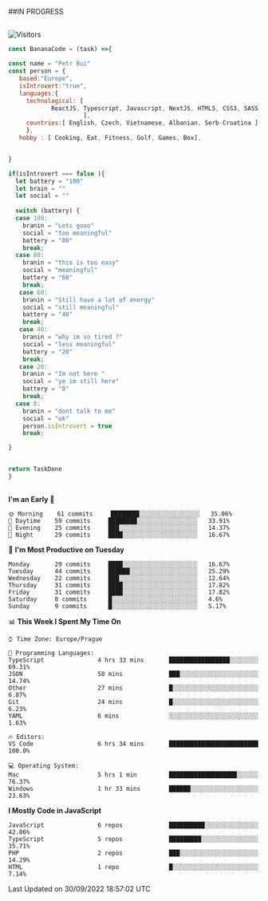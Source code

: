 ##IN PROGRESS
##
![Visitors](https://komarev.com/ghpvc/?username=petrbui&style=for-the-badge&label=Visitors+👀)
```Javascript
const BananaCode = (task) =>{

const name = "Petr Bui"
const person = {
   based:"Europe",
   isIntrovert:"true",
   languages:{
     technological: [ 
            ReactJS, Typescript, Javascript, NextJS, HTML5, CSS3, SASS, Redux, Node, Storybook, Styled-Component
                     ],
     countries:[ English, Czech, Vietnamese, Albanian, Serb-Croatina ]
     },
   hobby : [ Cooking, Eat, Fitness, Golf, Games, Box],


}

if(isIntrovert === false ){
  let battery = "100"
  let brain = ""
  let social = ""
  
  switch (battery) {
  case 100:
    branin = "Lets gooo"
    social = "too meaningful"
    battery = "80"
    break;
  case 80:
    branin = "this is too easy"
    social = "meaningful"
    battery = "60"
    break;
   case 60:
    branin = "Still have a lot of energy"
    social = "still meaningful"
    battery = "40"
    break;
   case 40:
    branin = "why im so tired ?"
    social = "less meaningful"
    battery = "20"
    break;
   case 20:
    branin = "Im not here "
    social = "ye im still here"
    battery = "0"
    break;
  case 0:
    branin = "dont talk to me"
    social = "ok"
    person.isIntrovert = true
    break;

}


return TaskDone
}
```



##
<!--
[![My GitHub stats](https://github-readme-stats.vercel.app/api?username=petrbui&theme=github_dark)](https://github.com/anuraghazra/github-readme-stats)

[![My wakatime stats](https://github-readme-stats.vercel.app/api/wakatime?username=petrbui&theme=github_dark)](https://github.com/anuraghazra/github-readme-stats)
-->
<!--START_SECTION:waka-->
**I'm an Early 🐤** 

```text
🌞 Morning    61 commits     ████████░░░░░░░░░░░░░░░░░   35.06% 
🌆 Daytime    59 commits     ████████░░░░░░░░░░░░░░░░░   33.91% 
🌃 Evening    25 commits     ███░░░░░░░░░░░░░░░░░░░░░░   14.37% 
🌙 Night      29 commits     ████░░░░░░░░░░░░░░░░░░░░░   16.67%

```
📅 **I'm Most Productive on Tuesday** 

```text
Monday       29 commits     ████░░░░░░░░░░░░░░░░░░░░░   16.67% 
Tuesday      44 commits     ██████░░░░░░░░░░░░░░░░░░░   25.29% 
Wednesday    22 commits     ███░░░░░░░░░░░░░░░░░░░░░░   12.64% 
Thursday     31 commits     ████░░░░░░░░░░░░░░░░░░░░░   17.82% 
Friday       31 commits     ████░░░░░░░░░░░░░░░░░░░░░   17.82% 
Saturday     8 commits      █░░░░░░░░░░░░░░░░░░░░░░░░   4.6% 
Sunday       9 commits      █░░░░░░░░░░░░░░░░░░░░░░░░   5.17%

```


📊 **This Week I Spent My Time On** 

```text
⌚︎ Time Zone: Europe/Prague

💬 Programming Languages: 
TypeScript               4 hrs 33 mins       █████████████████░░░░░░░░   69.31% 
JSON                     58 mins             ███░░░░░░░░░░░░░░░░░░░░░░   14.74% 
Other                    27 mins             █░░░░░░░░░░░░░░░░░░░░░░░░   6.87% 
Git                      24 mins             █░░░░░░░░░░░░░░░░░░░░░░░░   6.23% 
YAML                     6 mins              ░░░░░░░░░░░░░░░░░░░░░░░░░   1.63%

🔥 Editors: 
VS Code                  6 hrs 34 mins       █████████████████████████   100.0%

💻 Operating System: 
Mac                      5 hrs 1 min         ███████████████████░░░░░░   76.37% 
Windows                  1 hr 33 mins        ██████░░░░░░░░░░░░░░░░░░░   23.63%

```

**I Mostly Code in JavaScript** 

```text
JavaScript               6 repos             ██████████░░░░░░░░░░░░░░░   42.86% 
TypeScript               5 repos             █████████░░░░░░░░░░░░░░░░   35.71% 
PHP                      2 repos             ███░░░░░░░░░░░░░░░░░░░░░░   14.29% 
HTML                     1 repo              █░░░░░░░░░░░░░░░░░░░░░░░░   7.14%

```



 Last Updated on 30/09/2022 18:57:02 UTC
<!--END_SECTION:waka-->
